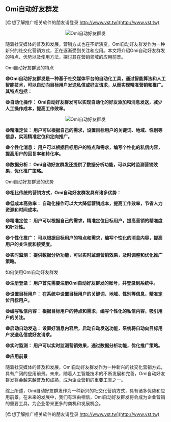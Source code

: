 ## **Omi自动好友群发**

[😍想了解推广相关软件的朋友请登录 http://www.vst.tw](http://www.vst.tw)

 <center><img src="https://vst.tw/MP4/tuiguang/png/8.png" alt="Omi自动好友群发"></center>

随着社交媒体的普及和发展，营销方式也在不断演变。Omi自动好友群发作为一种新兴的社交化营销方式，正在逐渐受到关注和应用。本文将介绍Omi自动好友群发的特点、优势以及使用方法，探讨其在营销领域的应用前景。

Omi自动好友群发的特点

**😄Omi自动好友群发是一种基于社交媒体平台的自动化工具，通过智能算法和人工智能技术，可以自动向目标用户发送私信或好友请求，从而实现精准营销和推广。其特点包括：**

**😄自动化操作： Omi自动好友群发可以实现自动化的好友添加和消息发送，减少人工操作成本，提高工作效率。**

 <center><img src="https://vst.tw/MP4/tuiguang/png/0.png" alt="Omi自动好友群发"></center>

**😄精准定位： 用户可以根据自己的需求，设置目标用户的关键词、地域、性别等信息，实现精准定位和定向推广。**

**😄个性化消息： 用户可以根据目标用户的特点和需求，编写个性化的私信内容，提高用户的回复率和转化率。**

**😄数据分析： Omi自动好友群发还提供了数据分析功能，可以实时监测营销效果，优化推广策略。**

Omi自动好友群发的优势

**😄相比传统的营销方式，Omi自动好友群发具有诸多优势：**

**😄低成本高效率： 自动化操作可以大大降低营销成本，提高工作效率，节省人力资源和时间成本。**

**😄精准定位： 用户可以根据自己的需求，精准定位目标用户，提高营销的精准度和针对性。**

**😄个性化推广： 可以根据目标用户的特点和需求，编写个性化的消息内容，提高用户的关注度和接受度。**

**😄实时监测： 提供数据分析功能，可以实时监测营销效果，及时调整和优化推广策略。**

如何使用Omi自动好友群发

**😄注册登录： 用户首先需要注册Omi自动好友群发的账号，并登录到系统中。**

**😄设置目标用户： 在系统中设置目标用户的关键词、地域、性别等信息，精准定位目标用户。**

**😄编写私信内容： 根据目标用户的特点和需求，编写个性化的私信内容，吸引用户的关注。**

**😄启动自动发送： 设置好消息内容后，启动自动发送功能，系统将自动向目标用户发送私信或好友请求。**

**😄实时监测： 用户可以实时监测营销效果，通过数据分析功能，优化推广策略。**

**😄应用前景**

随着社交媒体的普及和发展，Omi自动好友群发作为一种新兴的社交化营销方式，具有广阔的应用前景。未来，随着人工智能技术的不断发展和完善，Omi自动好友群发将会越来越普及和成熟，成为企业营销的重要工具之一。

综上所述，Omi自动好友群发作为一种新兴的社交化营销方式，具有诸多优势和应用前景。在未来的发展中，我们有理由相信，Omi自动好友群发将会成为企业营销的重要工具，为企业带来更多的商机和发展机会。

[😍想了解推广相关软件的朋友请登录 http://www.vst.tw](http://www.vst.tw)



